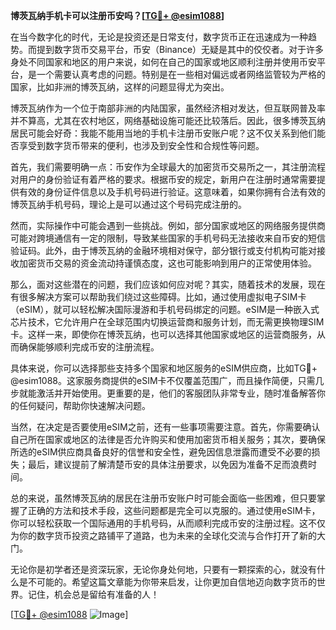 **博茨瓦纳手机卡可以注册币安吗？[[TG💪+ @esim1088](https://t.me/s/esim1088)]**

在当今数字化的时代，无论是投资还是日常支付，数字货币正在迅速成为一种趋势。而提到数字货币交易平台，币安（Binance）无疑是其中的佼佼者。对于许多身处不同国家和地区的用户来说，如何在自己的国家或地区顺利注册并使用币安平台，是一个需要认真考虑的问题。特别是在一些相对偏远或者网络监管较为严格的国家，比如非洲的博茨瓦纳，这样的问题显得尤为突出。

博茨瓦纳作为一个位于南部非洲的内陆国家，虽然经济相对发达，但互联网普及率并不算高，尤其在农村地区，网络基础设施可能还比较落后。因此，很多博茨瓦纳居民可能会好奇：我能不能用当地的手机卡注册币安账户呢？这不仅关系到他们能否享受到数字货币带来的便利，也涉及到安全性和合规性等问题。

首先，我们需要明确一点：币安作为全球最大的加密货币交易所之一，其注册流程对用户的身份验证有着严格的要求。根据币安的规定，新用户在注册时通常需要提供有效的身份证件信息以及手机号码进行验证。这意味着，如果你拥有合法有效的博茨瓦纳手机号码，理论上是可以通过这个号码完成注册的。

然而，实际操作中可能会遇到一些挑战。例如，部分国家或地区的网络服务提供商可能对跨境通信有一定的限制，导致某些国家的手机号码无法接收来自币安的短信验证码。此外，由于博茨瓦纳的金融环境相对保守，部分银行或支付机构可能对接收加密货币交易的资金流动持谨慎态度，这也可能影响到用户的正常使用体验。

那么，面对这些潜在的问题，我们应该如何应对呢？其实，随着技术的发展，现在有很多解决方案可以帮助我们绕过这些障碍。比如，通过使用虚拟电子SIM卡（eSIM），就可以轻松解决国际漫游和手机号码绑定的问题。eSIM是一种嵌入式芯片技术，它允许用户在全球范围内切换运营商和服务计划，而无需更换物理SIM卡。这样一来，即使你在博茨瓦纳，也可以选择其他国家或地区的运营商服务，从而确保能够顺利完成币安的注册流程。

具体来说，你可以选择那些支持多个国家和地区服务的eSIM供应商，比如TG💪+ @esim1088。这家服务商提供的eSIM卡不仅覆盖范围广，而且操作简便，只需几步就能激活并开始使用。更重要的是，他们的客服团队非常专业，随时准备解答你的任何疑问，帮助你快速解决问题。

当然，在决定是否要使用eSIM之前，还有一些事项需要注意。首先，你需要确认自己所在国家或地区的法律是否允许购买和使用加密货币相关服务；其次，要确保所选的eSIM供应商具备良好的信誉和安全性，避免因信息泄露而遭受不必要的损失；最后，建议提前了解清楚币安的具体注册要求，以免因为准备不足而浪费时间。

总的来说，虽然博茨瓦纳的居民在注册币安账户时可能会面临一些困难，但只要掌握了正确的方法和技术手段，这些问题都是完全可以克服的。通过使用eSIM卡，你可以轻松获取一个国际通用的手机号码，从而顺利完成币安的注册过程。这不仅为你的数字货币投资之路铺平了道路，也为未来的全球化交流与合作打开了新的大门。

无论你是初学者还是资深玩家，无论你身处何地，只要有一颗探索的心，就没有什么是不可能的。希望这篇文章能为你带来启发，让你更加自信地迈向数字货币的世界。记住，机会总是留给有准备的人！

[[TG💪+ @esim1088](https://t.me/s/esim1088) ![Image](https://i.postimg.cc/4NQfJmqS/Snipaste-2025-05-13-00-14-12.png)]
